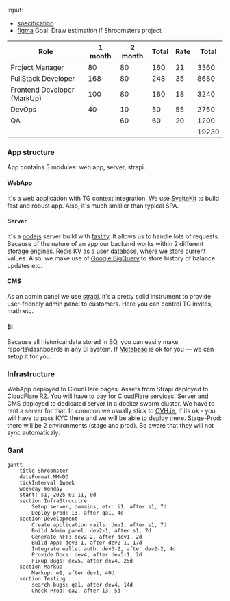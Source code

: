 Input:
- [specification](https://docs.google.com/document/d/1IZzcRg6NO-mDrIsDPi13qCeaHP4KwKyD/edit?usp=drivesdk&ouid=100322526538225151495&rtpof=true&sd=true)
- [figma](https://www.figma.com/design/mXcwoapHmbHBFcuZKdJugr/Crypto-tapper)
Goal:
	Draw estimation if Shroomsters project

| Role   | 1 month | 2 month | Total | Rate | Total |
| ------ | ------- | ------- | ----- | ---- | ----- |
| Project Manager   | 80      | 80      | 160   | 21   | 3360  |
| FullStack Developer     | 168     | 80      | 248   | 35   | 8680  |
|Frontend Developer (MarkUp) |100      | 80      | 180   | 18   | 3240  |
| DevOps | 40      | 10      | 50    | 55   | 2750  |
| QA     |     |  60       | 60    | 20   | 1200  |
|        |         |         |       |      | 19230 |
### App structure
App contains 3 modules: web app, server, strapi.

#### WebApp
It's a web application with TG context integration. We use [SvelteKit](https://svelte.dev/docs/kit/introduction) to build fast and robust app. Also, it's much smaller than typical SPA.
#### Server
It's a [nodejs](https://nodejs.org/en) server build with [fastify](https://fastify.dev/). It allows us to handle lots of requests. Because of the nature of an app our backend works within 2 different storage engines. [Redis](https://redis.io) KV as a user database, where we store current values. Also, we make use of [Google BigQuery](https://cloud.google.com/bigquery?hl=en) to store history of balance updates etc.
#### CMS
As an admin panel we use [strapi](https://strapi.io), it's a pretty solid instrument to provide user-friendly admin panel to customers. Here you can control TG invites, math etc.
#### BI
Because all historical data stored in BQ, you can easily make reports\dashboards in any BI system. If [Metabase](https://metabase.com) is ok for you — we can setup it for you.

### Infrastructure
WebApp deployed to CloudFlare pages. Assets from Strapi deployed to CloudFlare R2. You will have to pay for CloudFlare services.
Server and CMS deployed to dedicated server in a docker swarm cluster. We have to rent a server for that. In common we usually stick to [OVH.ie](https://fastify.dev/), if its ok - you will have to pass KYC there and we will be able to deploy there.
Stage-Prod: there will be 2 environments (stage and prod). Be aware that they will not sync automaticaly.
### Gant
```mermaid
gantt
    title Shroomster
    dateFormat MM-DD
    tickInterval 1week
    weekday monday
    start: s1, 2025-01-11, 0d
	section InfraStrucutre
		Setup server, domains, etc: i1, after s1, 7d
		Deploy prod: i3, after qa1, 4d
	section Development
		Create application rails: dev1, after s1, 7d
		Build Admin panel: dev2-1, after s1, 7d
		Generate NFT: dev2-2, after dev1, 2d
		Build App: dev3-1, after dev2-1, 17d
		Integrate wallet auth: dev3-2, after dev2-2, 4d 
		Provide Docs: dev4, after dev3-1, 2d
		Fixup Bugs: dev5, after dev4, 25d
	section Markup
		Markup: m1, after dev1, 40d
	section Testing
	    search bugs: qa1, after dev4, 14d
	    Check Prod: qa2, after i3, 5d

```